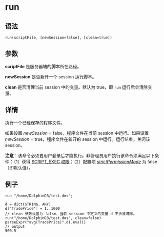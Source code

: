 # run

## 语法

`run(scriptFile, [newSession=false],
[clean=true])`

## 参数

**scriptFile** 是服务器端的脚本所在路径。

**newSession** 是否新开一个 session 运行脚本。

**clean** 是否清理当前 session 中的变量。默认为 true，即 `run`
运行后会清除变量。

## 详情

执行一个已经保存的程序文件。

如果设置 *newSession* = false，程序文件在当前 session 中运行。如果设置
*newSession* = true，程序文件在新开的 session 中运行。运行结束，关闭该 session。

**注意**：该命令必须要用户登录后才能执行。非管理员用户执行该命令须满足以下条件：（1）获得 [SCRIPT\_EXEC 权限](../g/grant.html)；（2）配置项 [*strictPermissionMode*](../../db_distr_comp/cfg/function_configuration.html) 为 false（即默认值）。

## 例子

```
run "/home/DolphinDB/test.dos";

d = dict(STRING, ANY)
d["TradePrice"] = 1..1000
// clean 参数设置为 false，当前 session 中定义的变量 d 不会被清除。
run("/home/DolphinDB/test.dos", clean=false)
parseExpr("avg(TradePrice)",d).eval()
// output
500.5
```

